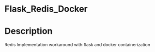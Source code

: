 # Flask_Redis_Docker

# Description
Redis Implementation workaround with flask and docker containerization